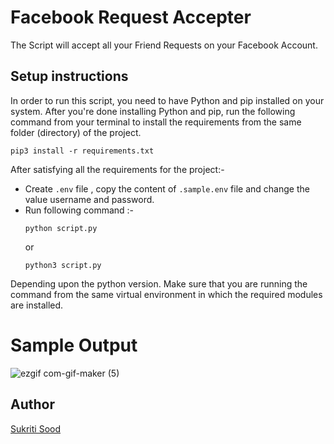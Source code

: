 # Facebook Request Accepter

The Script will accept all your Friend Requests on your Facebook Account.


## Setup instructions

In order to run this script, you need to have Python and pip installed on your system. After you're done installing Python and pip, run the following command from your terminal to install the requirements from the same folder (directory) of the project.

```
pip3 install -r requirements.txt
```

After satisfying all the requirements for the project:-

- Create `.env` file , copy the content of `.sample.env` file and change the value username and password. 
- Run following command :-
    ```
    python script.py
    ```
    or
    ```
    python3 script.py
    ```
Depending upon the python version. Make sure that you are running the command from the same virtual environment in which the required modules are installed.

# Sample Output

![ezgif com-gif-maker (5)](https://user-images.githubusercontent.com/55010599/125415525-052e076e-e1b3-456d-bd5c-5f4fffbe41f6.gif)


## Author

[Sukriti Sood](https://github.com/Sukriti-sood)

